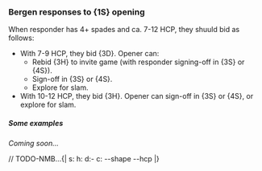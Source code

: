 ### <a name="Bergen_responses_to_1S_opening"> Bergen responses to {1S} opening

When responder has 4+ spades and ca. 7-12 HCP, they shuuld bid as follows:

- With 7-9 HCP, they bid {3D}. Opener can:
    - Rebid {3H} to invite game (with responder signing-off in {3S} or {4S}).
    - Sign-off in {3S} or {4S}.
    - Explore for slam.
- With 10-12 HCP, they bid {3H}. Opener can sign-off in {3S} or {4S}, or explore for slam.

##### Some examples

_Coming soon..._

// TODO-NMB...{| s: h: d:- c: --shape --hcp |}
